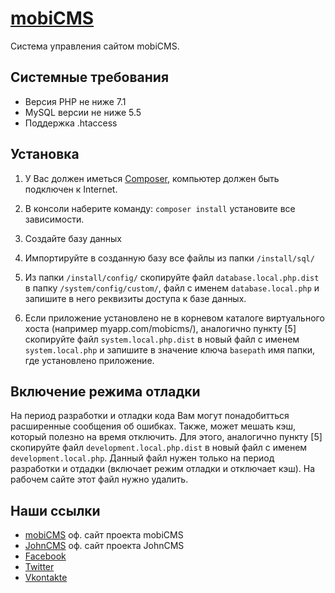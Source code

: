 # [mobiCMS](http://mobicms.org)

Система управления сайтом mobiCMS.

## Системные требования
- Версия PHP не ниже 7.1
- MySQL версии не ниже 5.5
- Поддержка .htaccess

## Установка
1. У Вас должен иметься [Composer](https://getcomposer.org/), компьютер должен быть подключен к Internet.  

2. В консоли наберите команду:  `composer install` установите все зависимости.

3. Создайте базу данных

4. Импортируйте в созданную базу все файлы из папки `/install/sql/`

5. Из папки `/install/config/` cкопируйте файл `database.local.php.dist`
в папку `/system/config/custom/`, файл с именем `database.local.php` и запишите в него реквизиты доступа к базе данных.

6. Если приложение установлено не в корневом каталоге виртуального хоста (например myapp.com/mobicms/),
аналогично пункту [5] скопируйте файл `system.local.php.dist` в новый файл с именем `system.local.php`
и запишите в значение ключа `basepath` имя папки, где установлено приложение.

## Включение режима отладки
На период разработки и отладки кода Вам могут понадобитться расширенные сообщения об ошибках.
Также, может мешать кэш, который полезно на время отключить.
Для этого, аналогично пункту [5] скопируйте файл `development.local.php.dist` в новый файл с именем `development.local.php`.
Данный файл нужен только на период разработки и отдадки (включает режим отладки и отключает кэш).
На рабочем сайте этот файл нужно удалить.

## Наши ссылки
- [mobiCMS](https://mobicms.org) оф. сайт проекта mobiCMS
- [JohnCMS](https://johncms.com) оф. сайт проекта JohnCMS
- [Facebook](https://www.facebook.com/mobicms)
- [Twitter](https://twitter.com/mobicms)
- [Vkontakte](https://vk.com/mobicms)
